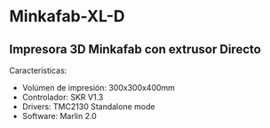 # Minkafab-XL-D
## Impresora 3D Minkafab con extrusor Directo
Características:
* Volúmen de impresión: 300x300x400mm
* Controlador: SKR V1.3
* Drivers: TMC2130 Standalone mode
* Software: Marlin 2.0
